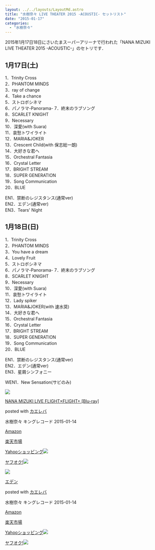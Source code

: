 ```yaml
---
layout: ../../layouts/LayoutMd.astro
title: "水樹奈々 LIVE THEATER 2015 -ACOUSTIC- セットリスト"
date: "2015-01-17"
categories: 
  - "水樹奈々"
---
```


2015年1月17日18日にさいたまスーパーアリーナで行われた「NANA MIZUKI LIVE THEATER 2015 -ACOUSTIC-」のセトリです．

## 1月17日(土)

1．Trinity Cross  
2．PHANTOM MINDS  
3．ray of change  
4．Take a chance  
5．ストロボシネマ  
6．パノラマ-Panorama- 
7．終末のラブソング  
8．SCARLET KNIGHT  
9．Necessary  
10．深愛(with Suara)  
11．哀愁トワイライト  
12．MARIA&JOKER  
13．Crescent Child(with 保志総一朗)  
14．大好きな君へ  
15．Orchestral Fantasia  
16．Crystal Letter  
17．BRIGHT STREAM  
18．SUPER GENERATION  
19．Song Communication  
20．BLUE

EN1．禁断のレジスタンス(通常ver)  
EN2．エデン(通常ver)  
EN3．Tears' Night

## 1月18日(日)

1．Trinity Cross  
2．PHANTOM MINDS  
3．You have a dream  
4．Lovely Fruit  
5．ストロボシネマ  
6．パノラマ-Panorama- 
7．終末のラブソング  
8．SCARLET KNIGHT  
9．Necessary  
10．深愛(with Suara)  
11．哀愁トワイライト  
12．Lady spiker  
13．MARIA&JOKER(with 速水奨)  
14．大好きな君へ  
15．Orchestral Fantasia  
16．Crystal Letter  
17．BRIGHT STREAM  
18．SUPER GENERATION  
19．Song Communication  
20．BLUE

EN1．禁断のレジスタンス(通常ver)  
EN2．エデン(通常ver)  
EN3．星屑シンフォニー

WEN1．New Sensation(サビのみ)

[![](images/51y5SxINjbL._SL160_.jpg)](https://www.amazon.co.jp/exec/obidos/ASIN/B00OO2TG8M/mizuka123-22/ref=nosim/)

[NANA MIZUKI LIVE FLIGHT×FLIGHT+ \[Blu-ray\]](https://www.amazon.co.jp/exec/obidos/ASIN/B00OO2TG8M/mizuka123-22/ref=nosim/)

posted with [カエレバ](http://kaereba.com)

水樹奈々 キングレコード 2015-01-14

[Amazon](http://www.amazon.co.jp/gp/search?keywords=NANA%20MIZUKI%20LIVE%20FLIGHT%81~FLIGHT%20%20%5BBlu-ray%5D&__mk_ja_JP=%83J%83%5E%83J%83i&tag=mizuka123-22 "アマゾン")

[楽天市場](http://hb.afl.rakuten.co.jp/hgc/032b53ee.4b34c5ee.0f4a541e.f440145e/?pc=http%3A%2F%2Fsearch.rakuten.co.jp%2Fsearch%2Fmall%2FNANA%2520MIZUKI%2520LIVE%2520FLIGHT%25C3%2597FLIGHT%2520%2520%255BBlu-ray%255D%2F-%2Ff.1-p.1-s.1-sf.0-st.A-v.2%3Fx%3D0%26scid%3Daf_ich_link_urltxt%26m%3Dhttp%3A%2F%2Fm.rakuten.co.jp%2F "楽天市場")

[Yahooショッピング![](//ad.jp.ap.valuecommerce.com/servlet/gifbanner?sid=3066752&pid=881990642)](//ck.jp.ap.valuecommerce.com/servlet/referral?sid=3066752&pid=881990642&vc_url=http%3A%2F%2Fshopping.search.yahoo.co.jp%2Fsearch%3FuIv%3Don%26ei%3DUTF-8%26tab_ex%3Dcommerce%26slider%3D0%26va%3DNANA%2520MIZUKI%2520LIVE%2520FLIGHT%25C3%2597FLIGHT%2520%2520%255BBlu-ray%255D "Yahooショッピング")

[ヤフオク!![](//ad.jp.ap.valuecommerce.com/servlet/gifbanner?sid=3066752&pid=881990645)](//ck.jp.ap.valuecommerce.com/servlet/referral?sid=3066752&pid=881990645&vc_url=http%3A%2F%2Fauctions.search.yahoo.co.jp%2Fsearch%3Fvo%3D%26ve%3D%26auccat%3D0%26aucminprice%3D%26aucmaxprice%3D%26aucmin_bidorbuy_price%3D%26aucmax_bidorbuy_price%3D%26loc_cd%3D0%26abatch%3D0%26istatus%3D0%26filtered%3D1%26ei%3DUTF-8%26tab_ex%3Dcommerce%26va%3DNANA%2520MIZUKI%2520LIVE%2520FLIGHT%25C3%2597FLIGHT%2520%2520%255BBlu-ray%255D "ヤフオク!")

[![](images/41UXEMJf-tL._SL160_.jpg)](https://www.amazon.co.jp/exec/obidos/ASIN/B00OO2TGWI/mizuka123-22/ref=nosim/)

[エデン](https://www.amazon.co.jp/exec/obidos/ASIN/B00OO2TGWI/mizuka123-22/ref=nosim/)

posted with [カエレバ](http://kaereba.com)

水樹奈々 キングレコード 2015-01-14

[Amazon](http://www.amazon.co.jp/gp/search?keywords=%83G%83f%83%93&__mk_ja_JP=%83J%83%5E%83J%83i&tag=mizuka123-22 "アマゾン")

[楽天市場](http://hb.afl.rakuten.co.jp/hgc/032b53ee.4b34c5ee.0f4a541e.f440145e/?pc=http%3A%2F%2Fsearch.rakuten.co.jp%2Fsearch%2Fmall%2F%25E3%2582%25A8%25E3%2583%2587%25E3%2583%25B3%2F-%2Ff.1-p.1-s.1-sf.0-st.A-v.2%3Fx%3D0%26scid%3Daf_ich_link_urltxt%26m%3Dhttp%3A%2F%2Fm.rakuten.co.jp%2F "楽天市場")

[Yahooショッピング![](//ad.jp.ap.valuecommerce.com/servlet/gifbanner?sid=3066752&pid=881990642)](//ck.jp.ap.valuecommerce.com/servlet/referral?sid=3066752&pid=881990642&vc_url=http%3A%2F%2Fshopping.search.yahoo.co.jp%2Fsearch%3FuIv%3Don%26ei%3DUTF-8%26tab_ex%3Dcommerce%26slider%3D0%26va%3D%25E3%2582%25A8%25E3%2583%2587%25E3%2583%25B3 "Yahooショッピング")

[ヤフオク!![](//ad.jp.ap.valuecommerce.com/servlet/gifbanner?sid=3066752&pid=881990645)](//ck.jp.ap.valuecommerce.com/servlet/referral?sid=3066752&pid=881990645&vc_url=http%3A%2F%2Fauctions.search.yahoo.co.jp%2Fsearch%3Fvo%3D%26ve%3D%26auccat%3D0%26aucminprice%3D%26aucmaxprice%3D%26aucmin_bidorbuy_price%3D%26aucmax_bidorbuy_price%3D%26loc_cd%3D0%26abatch%3D0%26istatus%3D0%26filtered%3D1%26ei%3DUTF-8%26tab_ex%3Dcommerce%26va%3D%25E3%2582%25A8%25E3%2583%2587%25E3%2583%25B3 "ヤフオク!")
